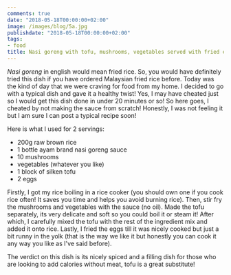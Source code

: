 ```yaml
---
comments: true
date: "2018-05-18T00:00:00+02:00"
image: /images/blog/5a.jpg
publishdate: "2018-05-18T00:00:00+02:00"
tags:
- food
title: Nasi goreng with tofu, mushrooms, vegetables served with fried egg
---
```


*Nasi goreng* in english would mean fried rice. So, you would have definitely tried this dish if you have ordered Malaysian fried rice before. Today was the kind of day that we were craving for food from my home. I decided to go with a typical dish and gave it a healthy twist! Yes, I may have cheated just so I would get this dish done in under 20 minutes or so! So here goes, I cheated by not making the sauce from scratch! Honestly, I was not feeling it but I am sure I can post a typical recipe soon! 

Here is what I used for 2 servings:
- 200g raw brown rice 
- 1 bottle ayam brand nasi goreng sauce 
- 10 mushrooms
- vegetables (whatever you like)
- 1 block of silken tofu 
- 2 eggs 

Firstly, I got my rice boiling in a rice cooker (you should own one if you cook rice often! It saves you time and helps you avoid burning rice). Then, stir fry the mushrooms and vegetables with the sauce (no oil). Made the tofu separately, its very delicate and soft so you could boil it or steam it! After which, I carefully mixed the tofu with the rest of the ingredient mix and added it onto rice. Lastly, I fried the eggs till it was nicely cooked but just a bit runny in the yolk (that is the way we like it but honestly you can cook it any way you like as I've said before). 

The verdict on this dish is its nicely spiced and a filling dish for those who are looking to add calories without meat, tofu is a great substitute!
